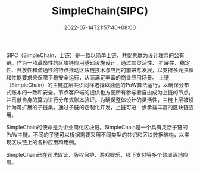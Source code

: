 ﻿---
weight: 
title: "SimpleChain(SIPC)"
description: "SIPC（SimpleChain，上链）是一款以简单上链、共促共赢为设计理念的公有链"
date: 2022-07-14T21:57:40+08:00
lastmod: 2022-07-14T16:45:40+08:00
draft: false
authors: ["浮尘"]
featuredImage: "simplechainsipc.webp"
link: "https://www.simplechain.com/"
tags: ["数字代币","SimpleChain(SIPC)"]
categories: ["navigation"]
navigation: ["数字代币"]
lightgallery: true
toc: true
pinned: false
recommend: false
recommend1: false
---
SIPC（SimpleChain，上链）是一款以简单上链、共促共赢为设计理念的公有链。作为一项革命性的区块链应用基础设施设计，通过其灵活性、 扩展性、稳定性、开放性和流通性的特点推动区块链技术与应用的前进与发展，以支持多元共识和性能要求来保障平稳安全运行，从而满足丰富的商业应用场景。
上链（SimpleChain）的主链底层共识同样选择以独创的PoW算法运行，以确保分布式账本的一致和安全。节点客户端的提供也方便所有参与者自由成为上链的节点，并贡献自身的算力进行分布式账本验证。为确保整体设计的灵活性，主链上层被设计为可扩展的子链集，通过子链的定制化开发，上链可进一步承载丰富的区块链应用。

SimpleChain的使命是为企业简化区块链。SimpleChain是一个具有灵活子链的PoW主链。不同的子链可以根据需要采用不同类型的共识和区块数据结构，以实现区块链上的各种应用和用例。

SimpleChain已在司法取证、版权保护、游戏娱乐、线下支付等多个领域落地应用。